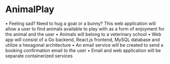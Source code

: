 # AnimalPlay

•	Feeling sad? Need to hug a goat or a bunny? This web application will allow a user to find animals available to play with as a form of enjoyment for the animal and the user
•	Animals will belong to a veterinary school
•	Web app will consist of a Go backend, React.js frontend, MySQL database and utilize a hexagonal architecture
•	An email service will be created to send a booking confirmation email to the user
•	Email and web application will be separate containerized services 
